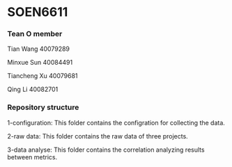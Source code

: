 # SOEN6611

### Tean O member

Tian Wang        40079289

Minxue Sun       40084491

Tiancheng Xu     40079681

Qing Li          40082701

### Repository structure

1-configuration: This folder contains the configration for collecting the data.

2-raw data: This folder contains the raw data of three projects.

3-data analyse: This folder contains the correlation analyzing results between metrics.
